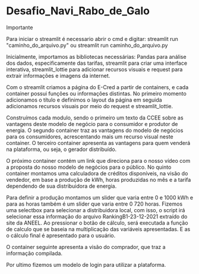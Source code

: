 # Desafio_Navi_Rabo_de_Galo

Importante

Para iniciar o streamlit é necessario abrir o cmd e digitar: streamlit run "caminho_do_arquivo.py" ou streamlit run caminho_do_arquivo.py



Inicialmente, importamos as bibliotecas necessárias: Pandas para análise dos dados, especificamente das tarifas, streamlit para criar uma interface interativa, streamlit_lottie para adicionar recursos visuais e request para extrair informações e imagens da internet.

Com o streamlit criamos a página do E-Cred a partir de containers, e cada container possui funções ou informações distintas. No primeiro momento adicionamos o título e definimos o layout da página em seguida adicionamos recursos visuais por meio do request e streamlit_lottie.

Construímos cada modulo, sendo o primeiro um texto da CCEE sobre as vantagens deste modelo de negócio para o consumidor e produtor de energia.
O segundo container traz as vantagens do modelo de negócios para os consumidores, acrescentando mais um recurso visual neste container.
O terceiro container apresenta as vantagens para quem venderá na plataforma, ou seja, o gerador distribuído.

O próximo container contém um link que direciona para o nosso vídeo com a proposta do nosso modelo de negócios para o público.
No quinto container montamos uma calculadora de créditos disponíveis, na visão do vendedor, em base a produção de kWh, horas produzidas no mês e a tarifa dependendo de sua distribuidora de energia.

Para definir a produção montamos um slider que varia entre 0 e 1000 kWh e para as horas também é um slider que varia entre 0 720 horas. Fizemos uma selectbox para selecionar a distribuidora local, com isso, o script irá selecionar essa informação do arquivo RankingB1-23-12-2021 extraído do site da ANEEL. Ao pressionar o botão de cálculo, será executada a função de calculo que se baseia na multiplicação das variáveis apresentadas. E as o cálculo final é apresentado para o usuário.

O container seguinte apresenta a visão do comprador, que traz a informação compilada.

Por ultimo fizemos um modelo de login para utilizar a plataforma.
